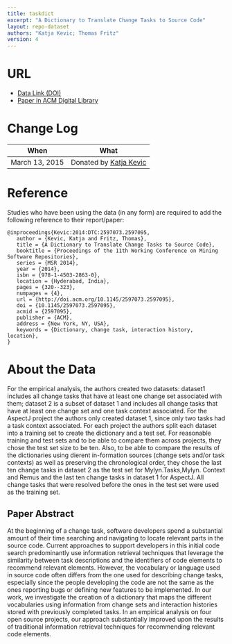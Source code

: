 ```yaml
---
title: taskdict
excerpt: "A Dictionary to Translate Change Tasks to Source Code"
layout: repo-dataset
authors: "Katja Kevic; Thomas Fritz"
version: 4
---
```



# URL

* [Data Link (DOI)](https://doi.org/10.5281/zenodo.439590)
* [Paper in ACM Digital Library](http://dl.acm.org/citation.cfm?id=2597095)

# Change Log

When | What
---- | ----
March 13, 2015 | Donated by [Katja Kevic](/repo/people/data-donors/promise4.html)


# Reference

Studies who have been using the data (in any form) are required to add the following reference to their report/paper:

```
@inproceedings{Kevic:2014:DTC:2597073.2597095,
   author = {Kevic, Katja and Fritz, Thomas},
   title = {A Dictionary to Translate Change Tasks to Source Code},
   booktitle = {Proceedings of the 11th Working Conference on Mining Software Repositories},
   series = {MSR 2014},
   year = {2014},
   isbn = {978-1-4503-2863-0},
   location = {Hyderabad, India},
   pages = {320--323},
   numpages = {4},
   url = {http://doi.acm.org/10.1145/2597073.2597095},
   doi = {10.1145/2597073.2597095},
   acmid = {2597095},
   publisher = {ACM},
   address = {New York, NY, USA},
   keywords = {Dictionary, change task, interaction history, location},
}
```

# About the Data

For the empirical analysis, the authors created two datasets: dataset1 includes all change tasks
that have at least one change set associated with them; dataset 2 is a subset of dataset 1 and
includes all change tasks that have at least one change set and one task context associated. For
the AspectJ project the authors only created dataset 1, since only two tasks had a task context
associated. For each project the authors split each dataset into a training set to create the
dictionary and a test set. For reasonable training and test sets and to be able to compare them
across projects, they chose the test set size to be ten. Also, to be able to compare the results
of the dictionaries using dierent in-formation sources (change sets and/or task contexts) as well
as preserving the chronological order, they chose the last ten change tasks in dataset 2 as the
test set for Mylyn.Tasks,Mylyn. Context and Remus and the last ten change tasks in dataset 1 for
AspectJ. All change tasks that were resolved before the ones in the test set were used as the
training set.

## Paper Abstract

At the beginning of a change task, software developers spend a substantial amount of their time
searching and navigating to locate relevant parts in the source code. Current approaches to
support developers in this initial code search predominantly use information retrieval techniques
that leverage the similarity between task descriptions and the identifiers of code elements to
recommend relevant elements. However, the vocabulary or language used in source code often
differs from the one used for describing change tasks, especially since the people developing the
code are not the same as the ones reporting bugs or defining new features to be implemented. In
our work, we investigate the creation of a dictionary that maps the different vocabularies using
information from change sets and interaction histories stored with previously completed tasks.
In an empirical analysis on four open source projects, our approach substantially improved upon
the results of traditional information retrieval techniques for recommending relevant code
elements.
